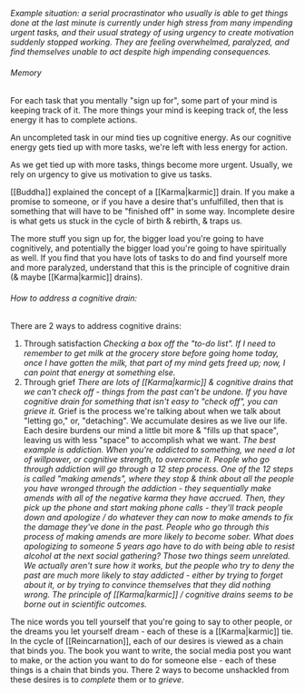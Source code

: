 *Example situation: a serial procrastinator who usually is able to get things done at the last minute is currently under high stress from many impending urgent tasks, and their usual strategy of using urgency to create motivation suddenly stopped working. They are feeling overwhelmed, paralyzed, and find themselves unable to act despite high impending consequences.*

###### Memory
For each task that you mentally "sign up for", some part of your mind is keeping track of it. The more things your mind is keeping track of, the less energy it has to complete actions.

An uncompleted task in our mind ties up cognitive energy. As our cognitive energy gets tied up with more tasks, we're left with less energy for action.

As we get tied up with more tasks, things become more urgent. Usually, we rely on urgency to give us motivation to give us tasks.

[[Buddha]] explained the concept of a [[Karma|karmic]] drain. If you make a promise to someone, or if you have a desire that's unfulfilled, then that is something that will have to be "finished off" in some way. Incomplete desire is what gets us stuck in the cycle of birth & rebirth, & traps us.

The more stuff you sign up for, the bigger load you're going to have cognitively, and potentially the bigger load you're going to have spiritually as well. If you find that you have lots of tasks to do and find yourself more and more paralyzed, understand that this is the principle of cognitive drain (& maybe [[Karma|karmic]] drains).

###### How to address a cognitive drain:
There are 2 ways to address cognitive drains:
1) Through satisfaction
	*Checking a box off the "to-do list". If I need to remember to get milk at the grocery store before going home today, once I have gotten the milk, that part of my mind gets freed up; now, I can point that energy at something else.*
2) Through grief
*There are lots of [[Karma|karmic]] & cognitive drains that we can't check off - things from the past can't be undone. If you have cognitive drain for something that isn't easy to "check off", you can grieve it.* Grief is the process we're talking about when we talk about "letting go," or, "detaching". We accumulate desires as we live our life. Each desire burdens our mind a little bit more & "fills up that space", leaving us with less "space" to accomplish what we want.
	*The best example is addiction. When you're addicted to something, we need a lot of willpower, or cognitive strength, to overcome it. People who go through addiction will go through a 12 step process. One of the 12 steps is called "making amends", where they stop & think about all the people you have wronged through the addiction - they sequentially make amends with all of the negative karma they have accrued. Then, they pick up the phone and start making phone calls - they'll track people down and apologize / do whatever they can now to make amends to fix the damage they've done in the past. People who go through this process of making amends are more likely to become sober. What does apologizing to someone 5 years ago have to do with being able to resist alcohol at the next social gathering? Those two things seem unrelated. We actually aren't sure how it works, but the people who try to deny the past are much more likely to stay addicted - either by trying to forget about it, or by trying to convince themselves that they did nothing wrong. The principle of [[Karma|karmic]] / cognitive drains seems to be borne out in scientific outcomes.*

The nice words you tell yourself that you're going to say to other people, or the dreams you let yourself dream - each of these is a [[Karma|karmic]] tie. In the cycle of [[Reincarnation]], each of our desires is viewed as a chain that binds you. The book you want to write, the social media post you want to make, or the action you want to do for someone else - each of these things is a chain that binds you. There 2 ways to become unshackled from these desires is to *complete* them or to *grieve*.